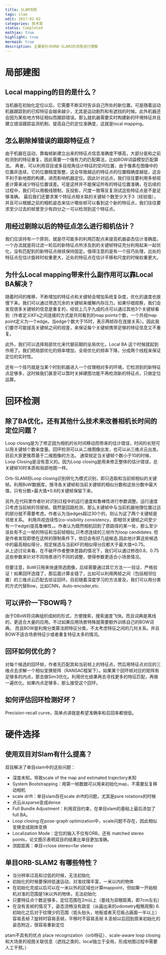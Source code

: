 ```yaml
---
title: SLAM流程
tags: slam
edit: 2017-02-02
categories: 技术类
status: Completed
mathjax: true
highlight: true
mermaid: true
description: 主要是针对ORB-SLAM2的流程进行理解
---
```

# 局部建图

## Local mapping的目的是什么？
当机器在初始化定位以后，它需要不断实时告诉自己所处的新位置。可是随着运动机器跟踪到的已知特征会越来越少，尤其是运动剧烈和有遮挡的时候。此外机器还会因为某些地方特征相似而跟踪错误。那么就机器需要实时构建新的环境特征并且建立错误跟踪监测机制，提高自己的定位准确度，这就是local mapping。

## 怎么剔除掉错误的跟踪特征点？
由于机器在运动，靠每帧新建立出来的特征点信息准确度不够高，大部分是和之前检测到的特征重复，因此需要一个强有力的匹配算法，比如BOW词袋模型匹配算法。
再者，可以利用双目或多目视角估计特征的空间位置，由于像素在图像中的位置非连续，它的位置精度取整，这会导致越远的特征点的位置精确度越低，这会不利于新地图的构建，进而影响机器定位。因此针对远点，我们往往要利用多帧视差计算来减少特征位置误差。可是这样并不能保证所有的特征位置准确，在后续的过程中，我们可以用极线限制，反投影，尺度一致等反复测试这些特征点是不是足够准确。
最后我们还要求某个特征点相关联的关键帧个数至少大于3（经验值），并且可以根据之前的相机姿态来估计哪些帧可以看到这个新的特征点，我们往往要求至少过去的帧里至少有四分之一可以检测到这个特征点。

## 用经过剔除以后的特征点怎么进行相机估计？
我们应该持有一个原则，就是尽可能多的利用匹配点来提高机器姿态估计准确度。一个办法就是将过滤一轮后的新特征点所涉及到的关键帧特征充分利用起来一起优化，没有匹配到的新特征点继续保持固定。值得注意的是有一个技巧处理，远处的特征点在估计旋转时权重更大，近处的特征点在估计平移和尺度的时候权重更大。

## 为什么Local mapping带来什么副作用可以靠Local BA解决？
随着时间的推移，不断增加的特征点和关键帧会增加系统复杂度，优化的速度也放慢下来。我们可以通过筛选冗余的关键帧来缓解内存压力。如果仔细观察，我们会发现很多关键帧的信息是重复的，经验上几乎九成的点可以通过其他3个关键帧看到（作者定义KFs之间连接的方式是共同看到的map points个数，一个共视map point定义为一个edge。当edge个数大于15时，表示两帧存在连接关系）。因此我们要尽可能提高关键帧之间的视差，来保证每个关键帧携带足够的特征信息又不重复。

此外，我们可以选择局部优化来代替前期的全局优化，Local BA 这个时候就起到作用了。我们把局部优化的频率增加，全局优化的频率下降，分成两个线程来保证定位的实时性。

还有一个技巧就是当某个时刻机器进入一个纹理相对多的环境，它检测到的新特征点足够多，这时候我们甚至可以暂时关掉建图功能不再检测新的特征点，只做定位运算。

# 回环检测
## 除了BA优化，还有其他什么技术来改善相机长时间的定位问题？
 Loop closng是为了修正因为相机的长时间移动而带来的估计错误，时间的长短可以用关键帧个数来度量。回环检测可以从二维图像出发，也可以从三维点云出发。目前大家更推荐基于二维图像的方法。
通常规定当关键帧个数小于10的时候，Loop Closing是没有意义的。因为Loop closing是用来修正整体的估计错误，总关键帧10时本质和局部地图一样。

Orb-SLAM将Loop closing识别转化为模式识别，即只选取和当前帧相似的关键帧。利用BoW数据库，搜寻各关键帧和当前关键帧的相似分数和这些分数中最大值，只有分数>最大值*0.8的关键帧保留下来。

另外,在代码里作者针对识别过程中的运行速度和鲁棒性进行参数调整。运行速度只考虑当前帧的邻居帧。既然是回路检测，那么关键帧中与当前机器地理位置过远的部分就不需要考虑。作者认为当edges超过30个的，则认为这了两个关键帧是邻居关系。
 利用共视连续性(co-visibility consistency，即相邻关键帧之间至少有一个edge)提高鲁棒性，。作者认为既然相机回到了原路径的某一处，那么至少该处有不止一帧的特征和当前帧相似,只考虑连续的三帧作为loop candidates. 但是作者发现即使在这样的限制条件下，依旧会有好几组候选.因此他计算这些候选中的最高相似得分，规定候选与当前KF的相似得分应都大于最大值*0.75。   
从上述讨论来看，在不破坏作者整体思路的情况下，我们可以通过修改0.8，0.75这些参数来针对不同场景进行不同的调整，使得参数更适合小场景情况。

但要注意，BoW只用来快速筛选图像，后续需要通过其它方法一一验证、严格验证！如果回环选错了，那后面计算全错了，比如可以利用两帧之间（包括相邻位置）的三维点云匹配去验证回环。目前随着深度学习的方法普及，我们可以用分类的方式代替Bow，比如CNN，Auto-encoder,etc.

## 可以评价一下BOW吗？
由于DBoW将词典组织成树的形式，方便搜索，搜索速度飞快。而且词典是离线的，更适合大量的应用。不过如果应用场景特殊就需要额外训练自己的BOW词典。  而且BOW是利用分类算法把特征分类，不太考虑特征之间的几何关系。并且BOW不适合场景特征少或者重复特征太多的情况。

## 回环如何优化的？
对每个候选的回环帧，作者先匹配其和当前帧上的特征点，然后用特征点对应的三维点去求解一个相似变换矩阵（RANSAC框架下）。如果某个回环帧对应的矩阵有足够多的内点，那去做Sim3优化。利用优化结果再去寻找更多的特征匹配，再做一遍优化。如果内点足够多，那么接受这个回环。

## 如何评估回环检测好坏？
Precision-recall curve，简单点讲就是希望准确率和召回率都很低。

# 硬件选择
## 使用双目对Slam有什么提高？
双目解决了单目slam中的这些问题：
- 深度未知，导致scale of the map and estimated trajectory未知
- System Bootstrapping：用第一帧数据可以用来初始化map，不需要反复移动相机
- scale drift：单目slam存在scale drift的问题，尤其是pure rotations的时候
- 点云从sparse变成dense
- Full Bundle Adjustment：利用双目约束，在单目slam的基础上最后添加了full BA。
- Loop closing:在pose-graph optimization中，scale问题不存在，因此相似变换变成刚体变换 
- Localization Mode：定位的输入不仅有ORB，还有 matched stereo points，论文图示表明双目的结果比单目更加准确。
- 测距距离：单目<close stereo<far stereo


## 单目ORB-SLAM2 有哪些特性？
- 当分辨率过高和过低的时候，无法初始化
- 初始化的时候要保持低速运动，对准纹理丰富，一米以内的物体
- 在初始化完成以后可以在一米以外的区域也计算mappoint，但如果一开始相机对准的范围是1米以外的物体，无法初始化
- 只要特征点个数足够多，定位范围在2m以上（基线为双眼距离，即7cm左右）
- 在没有丢帧的情况下，姿态流畅没有跳变（从画出来的odometry粗略观察)
6.初始化之后对于纹理少的范围（低头抬头，地板或者天花板占画面一半以上）容易丢帧
7.旋转时容易丢帧，平移时不容易丢帧
8.丢帧以后回到原来初始化的姿态附近，很容易重新定位


ptam不具有的优点
place recognization（orb特征）、scale-aware loop closing和大场景的视图关联信息（遮挡之类的，local独立于全局，形成地图过程中需要人工干预。）
